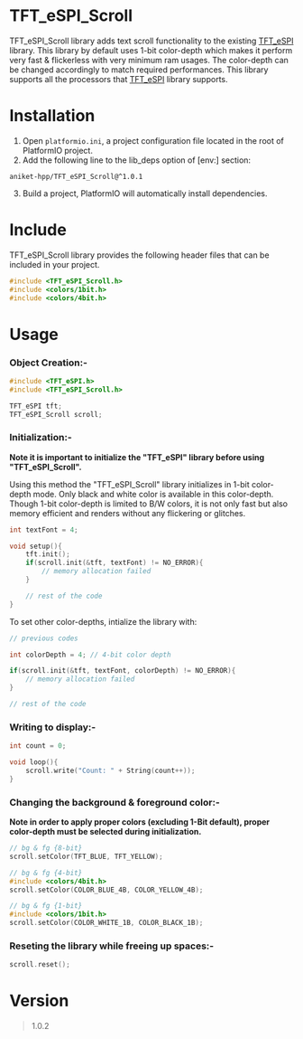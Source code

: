 # TFT_eSPI_Scroll
TFT_eSPI_Scroll library adds text scroll functionality to the existing [TFT_eSPI](https://github.com/Bodmer/TFT_eSPI/) library. This library by default uses 1-bit color-depth which makes it perform very fast & flickerless with very minimum ram usages. The color-depth can be changed accordingly to match required performances. This library supports all the processors that [TFT_eSPI](https://github.com/Bodmer/TFT_eSPI/) library supports.

# Installation

1. Open `platformio.ini`, a project configuration file located in the root of PlatformIO project.
2. Add the following line to the lib_deps option of [env:] section:
```
aniket-hpp/TFT_eSPI_Scroll@^1.0.1
```
3. Build a project, PlatformIO will automatically install dependencies.

# Include

TFT_eSPI_Scroll library provides the following header files that can be included in your project.

```cpp
#include <TFT_eSPI_Scroll.h>
#include <colors/1bit.h>
#include <colors/4bit.h>
```

# Usage

### Object Creation:-
```cpp
#include <TFT_eSPI.h>
#include <TFT_eSPI_Scroll.h>

TFT_eSPI tft;
TFT_eSPI_Scroll scroll;
```

### Initialization:-

**Note it is important to initialize the "TFT_eSPI" library before using "TFT_eSPI_Scroll".**

Using this method the "TFT_eSPI_Scroll" library initializes in 1-bit color-depth mode. Only black and white color is available in this color-depth. Though 1-bit color-depth is limited to B/W colors, it is not only fast but also memory efficient and renders without any flickering or glitches.

```cpp
int textFont = 4;

void setup(){
    tft.init();
    if(scroll.init(&tft, textFont) != NO_ERROR){
        // memory allocation failed
    }

    // rest of the code
}
```

To set other color-depths, intialize the library with: 
```cpp
// previous codes

int colorDepth = 4; // 4-bit color depth

if(scroll.init(&tft, textFont, colorDepth) != NO_ERROR){
    // memory allocation failed
}

// rest of the code
```


### Writing to display:-

```cpp
int count = 0;

void loop(){
    scroll.write("Count: " + String(count++));
}
```

### Changing the background & foreground color:-

**Note in order to apply proper colors (excluding 1-Bit default), proper color-depth must be selected during initialization.**

```cpp
// bg & fg {8-bit}
scroll.setColor(TFT_BLUE, TFT_YELLOW);

// bg & fg {4-bit}
#include <colors/4bit.h>
scroll.setColor(COLOR_BLUE_4B, COLOR_YELLOW_4B);

// bg & fg {1-bit}
#include <colors/1bit.h>
scroll.setColor(COLOR_WHITE_1B, COLOR_BLACK_1B);
```

### Reseting the library while freeing up spaces:-

```cpp
scroll.reset();
```

# Version
>1.0.2